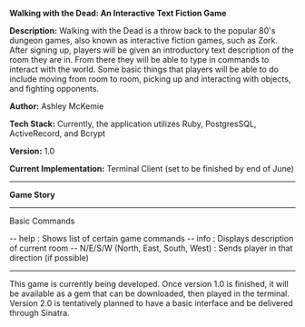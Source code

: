 <b>Walking with the Dead: An Interactive Text Fiction Game</b>

<b>Description:</b> Walking with the Dead is a throw back to the popular 80's dungeon games, also known as interactive fiction games, such as Zork. After signing up, players will be given an introductory text description of the room they are in. From there they will be able to type in commands to interact with the world. Some basic things that players will be able to do include moving from room to room, picking up and interacting with objects, and fighting opponents.

<b>Author:</b> Ashley McKemie

<b>Tech Stack:</b> Currently, the application utilizes Ruby, PostgresSQL, ActiveRecord, and Bcrypt

<b>Version:</b> 1.0

<b>Current Implementation:</b> Terminal Client (set to be finished by end of June)

-----------------------------------------------------------------------------------------------------------------------

<b>Game Story</b>

-----------------------------------------------------------------------------------------------------------------------

Basic Commands

-- help : Shows list of certain game commands
-- info : Displays description of current room
-- N/E/S/W (North, East, South, West) : Sends player in that direction (if possible)

-----------------------------------------------------------------------------------------------------------------------

This game is currently being developed. Once version 1.0 is finished, it will be available as a gem that can be downloaded, then played in the terminal. Version 2.0 is tentatively planned to have a basic interface and be delivered through Sinatra. 
